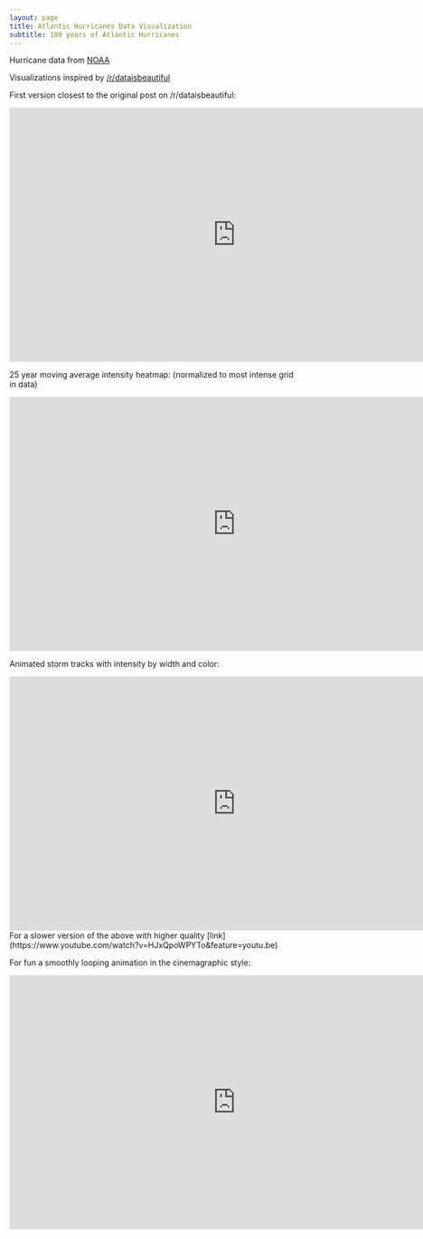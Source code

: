```yaml
---
layout: page
title: Atlantic Hurricanes Data Visualization
subtitle: 100 years of Atlantic Hurricanes
---
```


Hurricane data from [NOAA](https://www.ncdc.noaa.gov/ibtracs/index.php?name=wmo-data)

Visualizations inspired by [/r/dataisbeautiful](https://www.reddit.com/r/dataisbeautiful/comments/6y0h2q/100_years_of_hurricane_paths_animated_oc/)

First version closest to the original post on /r/dataisbeautiful: 
<iframe src='https://gfycat.com/ifr/SecondhandShrillHamster' frameborder='0' scrolling='no' allowfullscreen width='800' height='450'></iframe>

25 year moving average intensity heatmap: (normalized to most intense grid in data) 
<iframe src='https://gfycat.com/ifr/MeatyShamelessHedgehog' frameborder='0' scrolling='no' allowfullscreen width='800' height='450'></iframe>

Animated storm tracks with intensity by width and color: 
<iframe src='https://gfycat.com/ifr/AlarmedShoddyGordonsetter' frameborder='0' scrolling='no' allowfullscreen width='800' height='450'></iframe>
For a slower version of the above with higher quality [link](https://www.youtube.com/watch?v=HJxQpoWPYTo&feature=youtu.be)

For fun a smoothly looping animation in the cinemagraphic style: 
<iframe src='https://gfycat.com/ifr/ExaltedGrossBoubou' frameborder='0' scrolling='no' allowfullscreen width='800' height='450'></iframe>


